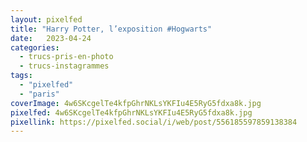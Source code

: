 ```yaml
---
layout: pixelfed
title: "Harry Potter, l’exposition #Hogwarts"
date:   2023-04-24
categories: 
  - trucs-pris-en-photo
  - trucs-instagrammes
tags: 
  - "pixelfed"
  - "paris"
coverImage: 4w6SKcgelTe4kfpGhrNKLsYKFIu4E5RyG5fdxa8k.jpg
pixelfed: 4w6SKcgelTe4kfpGhrNKLsYKFIu4E5RyG5fdxa8k.jpg
pixellink: https://pixelfed.social/i/web/post/556185597859138384
---
```

